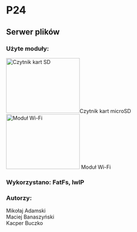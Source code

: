 # P24 <br>
## Serwer plików



### Użyte moduły: <br>
<img src="https://botland.com.pl/64074-large_default/modul-czytnika-kart-microsd.jpg" alt="Czytnik kart SD" height="150" width="200">Czytnik kart microSD <br>
<img src="https://c.allegroimg.com/s512/0643a1/d66a62e941c9ade1c25295e59ecc/Transceiver-DP83848-ETH-Board-10-100-Ethernet" alt="Moduł Wi-Fi" height="150" width="200"> Moduł Wi-Fi <br>

 ### Wykorzystano: FatFs, lwIP

### Autorzy: <br>
Mikołaj Adamski <br>
Maciej Banaszyński <br>
Kacper Buczko
